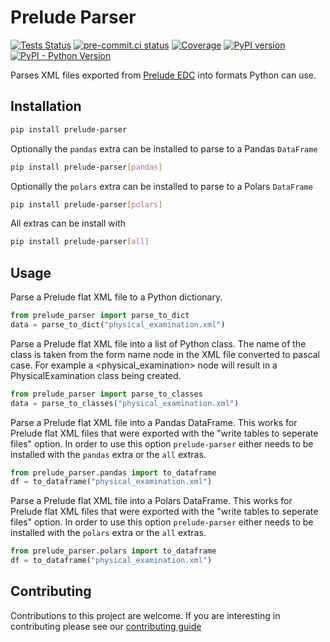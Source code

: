 # Prelude Parser

[![Tests Status](https://github.com/pbs-data-solutions/prelude-parser/workflows/Testing/badge.svg?branch=main&event=push)](https://github.com/pbs-data-solutions/prelude-parser/actions?query=workflow%3ATesting+branch%3Amain+event%3Apush)
[![pre-commit.ci status](https://results.pre-commit.ci/badge/github/pbs-data-solutions/prelude-parser/main.svg)](https://results.pre-commit.ci/latest/github/pbs-data-solutions/prelude-parser/main)
[![Coverage](https://codecov.io/github/pbs-data-solutions/prelude-parser/coverage.svg?branch=main)](https://codecov.io/gh/pbs-data-solutions/prelude-parser)
[![PyPI version](https://badge.fury.io/py/prelude-parser.svg)](https://badge.fury.io/py/prelude-parser)
[![PyPI - Python Version](https://img.shields.io/pypi/pyversions/prelude-parser?color=5cc141)](https://github.com/pbs-data-solutions/prelude-parser)

Parses XML files exported from [Prelude EDC](https://preludeedc.com/) into formats Python can use.

## Installation

```sh
pip install prelude-parser
```

Optionally the `pandas` extra can be installed to parse to a Pandas `DataFrame`

```sh
pip install prelude-parser[pandas]
```

Optionally the `polars` extra can be installed to parse to a Polars `DataFrame`

```sh
pip install prelude-parser[polars]
```

All extras can be install with

```sh
pip install prelude-parser[all]
```

## Usage

Parse a Prelude flat XML file to a Python dictionary.

```py
from prelude_parser import parse_to_dict
data = parse_to_dict("physical_examination.xml")
```

Parse a Prelude flat XML file into a list of Python class. The name of the class is taken from the
form name node in the XML file converted to pascal case. For example a <physical_examination> node
will result in a PhysicalExamination class being created.

```py
from prelude_parser import parse_to_classes
data = parse_to_classes("physical_examination.xml")
```

Parse a Prelude flat XML file into a Pandas DataFrame. This works for Prelude flat XML files that
were exported with the "write tables to seperate files" option. In order to use this option
`prelude-parser` either needs to be installed with the `pandas` extra or the `all` extras.

```py
from prelude_parser.pandas import to_dataframe
df = to_dataframe("physical_examination.xml")
```

Parse a Prelude flat XML file into a Polars DataFrame. This works for Prelude flat XML files that
were exported with the "write tables to seperate files" option. In order to use this option
`prelude-parser` either needs to be installed with the `polars` extra or the `all` extras.

```py
from prelude_parser.polars import to_dataframe
df = to_dataframe("physical_examination.xml")
```

## Contributing

Contributions to this project are welcome. If you are interesting in contributing please see our [contributing guide](CONTRIBUTING.md)
